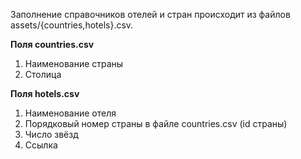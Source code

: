 
Заполнение справочников отелей и стран происходит из файлов assets/{countries,hotels}.csv.

**Поля countries.csv**
1. Наименование страны
2. Столица

**Поля hotels.csv**
1. Наименование отеля
2. Порядковый номер страны в файле countries.csv (id страны)
3. Число звёзд
4. Ссылка